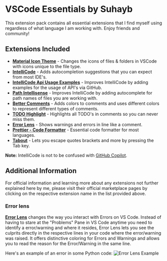 # VSCode Essentials by Suhayb

This extension pack contains all essential extensions that I find myself using regardless of what language I am working with. Enjoy friends and community!

## Extensions Included

-   [**Material Icon Theme**](https://marketplace.visualstudio.com/items?itemName=pkief.material-icon-theme) - Changes the icons of files & folders in VSCode with icons unique to the file type.
-   [**IntelliCode**](https://marketplace.visualstudio.com/items?itemName=visualstudioexptteam.vscodeintellicode) - Adds autocompletion suggestions that you can expect from most IDE's.
-   [**IntelliCode Api Usage Examples**](https://marketplace.visualstudio.com/items?itemName=visualstudioexptteam.intellicode-api-usage-examples) - Improves IntelliCode by adding examples for the usage of API's via GitHub.
-   [**Path Intellisense**](https://marketplace.visualstudio.com/items?itemName=christian-kohler.path-intellisense) - Improves IntelliCode by adding autocomplete for path names of files you are working with.
-   [**Better Comments**](https://marketplace.visualstudio.com/items?itemName=aaron-bond.better-comments) - Adds colors to comments and uses different colors to represent different types of comments.
-   [**TODO Highlight**](https://marketplace.visualstudio.com/items?itemName=wayou.vscode-todo-highlight) - Highlights all TODO's in comments so you can never miss them.
-   [**Error Lens**](https://marketplace.visualstudio.com/items?itemName=usernamehw.errorlens) - Shows warnings and errors in line like a comment.
-   [**Prettier - Code Formatter**](https://marketplace.visualstudio.com/items?itemName=esbenp.prettier-vscode) - Essential code formatter for most languages.
-   [**Tabout**](https://marketplace.visualstudio.com/items?itemName=albert.tabout) - Lets you escape quotes brackets and more by pressing the Tab key.

**Note:** IntelliCode is not to be confused with [GitHub Copilot](https://marketplace.visualstudio.com/items?itemName=GitHub.copilot).

## Additional Information

For official information and learning more about any extensions not further explained here by me, please visit their official marketplace pages by clicking on the respective extension name in the list provided above.

### Error lens

[**Error Lens**](https://marketplace.visualstudio.com/items?itemName=usernamehw.errorlens) changes the way you interact with Errors on VS Code. Instead of having to stare at the "Problems" Pane in VS Code anytime you need to identify a error/warning and where it resides, Error Lens lets you see the culprits directly in the respective lines in your code where the error/warning was raised. It offers distinctive coloring for Errors and Warnings and allows you to read the reason for the Error/Warning in the same line.

Here's an example of an error in some Python code:
![Error Lens Example](https://i.imgur.com/YOpiOpM.png)
